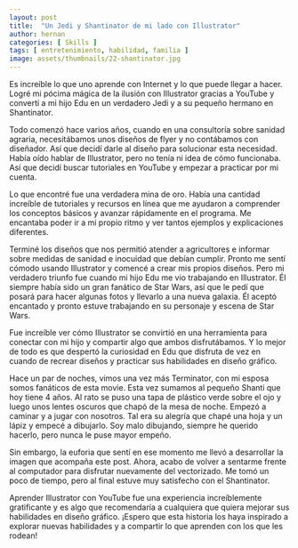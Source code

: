 ```yaml
---
layout: post
title:  "Un Jedi y Shantinator de mi lado con Illustrator"
author: hernan
categories: [ Skills ]
tags: [ entretenimiento, habilidad, familia ]
image: assets/thumbnails/22-shantinator.jpg
---
```


Es increíble lo que uno aprende con Internet y lo que puede llegar a hacer. Logré mi pócima mágica de la ilusión con Illustrator gracias a YouTube y convertí a mi hijo Edu en un verdadero Jedi y a su pequeño hermano en Shantinator.

Todo comenzó hace varios años, cuando en una consultoría sobre sanidad agraria, necesitábamos unos diseños de flyer y no contábamos con diseñador. Así que decidí darle al diseño para solucionar esta necesidad. Había oído hablar de Illustrator, pero no tenía ni idea de cómo funcionaba. Así que decidí buscar tutoriales en YouTube y empezar a practicar por mi cuenta.

Lo que encontré fue una verdadera mina de oro. Había una cantidad increíble de tutoriales y recursos en línea que me ayudaron a comprender los conceptos básicos y avanzar rápidamente en el programa. Me encantaba poder ir a mi propio ritmo y ver tantos ejemplos y explicaciones diferentes.

Terminé los diseños que nos permitió atender a agricultores e informar sobre medidas de sanidad e inocuidad que debían cumplir. Pronto me sentí cómodo usando Illustrator y comencé a crear mis propios diseños. Pero mi verdadero triunfo fue cuando mi hijo Edu me vio trabajando en Illustrator. Él siempre había sido un gran fanático de Star Wars, así que le pedí que posará para hacer algunas fotos y llevarlo a una nueva galaxia. Él aceptó encantado y pronto estuve trabajando en su personaje y escena de Star Wars.

Fue increíble ver cómo Illustrator se convirtió en una herramienta para conectar con mi hijo y compartir algo que ambos disfrutábamos. Y lo mejor de todo es que despertó la curiosidad en Edu que disfruta de vez en cuando de recrear diseños y practicar sus habilidades en diseño gráfico.

Hace un par de noches, vimos una vez más Terminator, con mi esposa somos fanáticos de esta movie. Esta vez sumamos al pequeño Shanti que hoy tiene 4 años. Al rato se puso una tapa de plástico verde sobre el ojo y luego unos lentes oscuros que chapó de la mesa de noche. Empezó a caminar y a jugar con nosotros. Tal era su alegría que chapé una hoja y un lápiz y empecé a dibujarlo. Soy malo dibujando, siempre he querido hacerlo, pero nunca le puse mayor empeño. 

Sin embargo, la euforia que sentí en ese momento me llevó a desarrollar la imagen que acompaña este post. Ahora, acabo de volver a sentarme frente al computador para disfrutar nuevamente del vectorizado. Me tomó un poco de tiempo, pero al final estuve muy satisfecho con el Shantinator.

Aprender Illustrator con YouTube fue una experiencia increíblemente gratificante y es algo que recomendaría a cualquiera que quiera mejorar sus habilidades en diseño gráfico. ¡Espero que esta historia los haya inspirado a explorar nuevas habilidades y a compartir lo que aprenden con los que les rodean!
